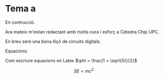 # Tema a

En contrucció.

Ara mateix m'estan redactant amb molta cura i esforç a Càtedra Chip UPC.


En breu seré una bona lliçó de circuits digitals.

Equacions:

Com escriure equacions en Latex $\phi = \frac{1 + \sqrt{5}}{2}$

$$S
E = mc^2
$$
<Autors autors="jpetit"/>
